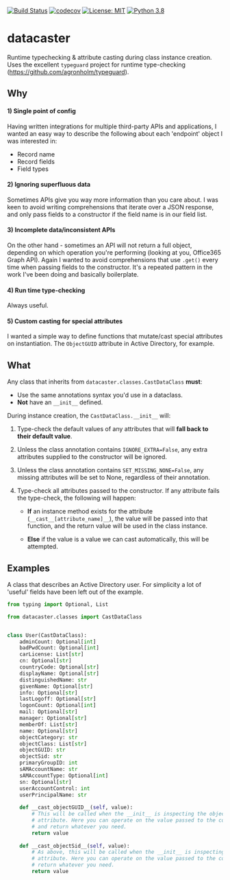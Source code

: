 [![Build Status](https://travis-ci.com/tomguyatt/datacaster.svg?branch=master)](https://travis-ci.com/tomguyatt/datacaster.svg?branch=master) [![codecov](https://codecov.io/gh/tomguyatt/datacaster/branch/master/graph/badge.svg)](https://codecov.io/gh/tomguyatt/datacaster) [![License: MIT](https://img.shields.io/badge/License-MIT-yellow.svg)](https://opensource.org/licenses/MIT) [![Python 3.8](https://img.shields.io/badge/python-3.8-blue.svg)](https://www.python.org/downloads/release/python-380/)


# datacaster

Runtime typechecking & attribute casting during class instance creation. Uses the excellent `typeguard` project for runtime type-checking (https://github.com/agronholm/typeguard).

## Why

#### 1) Single point of config

Having written integrations for multiple third-party APIs and applications, I wanted an easy way to describe the following about each 'endpoint' object I was interested in:

- Record name
- Record fields
- Field types

#### 2) Ignoring superfluous data

Sometimes APIs give you way more information than you care about. I was keen to avoid writing comprehensions that iterate over a JSON response, and only pass fields to a constructor if the field name is in our field list.

#### 3) Incomplete data/inconsistent APIs

On the other hand - sometimes an API will not return a full object, depending on which operation you're performing (looking at you, Office365 Graph API). Again I wanted to avoid comprehensions that use `.get()` every time when passing fields to the constructor. It's a repeated pattern in the work I've been doing and basically boilerplate.

#### 4) Run time type-checking

Always useful.

#### 5) Custom casting for special attributes

I wanted a simple way to define functions that mutate/cast special attributes on instantiation. The `ObjectGUID` attribute in Active Directory, for example.

## What

Any class that inherits from `datacaster.classes.CastDataClass` **must**:

- Use the same annotations syntax you'd use in a dataclass.
- **Not** have an `__init__` defined.

During instance creation, the `CastDataClass.__init__` will:

1) Type-check the default values of any attributes that will **fall back to their default value**.
2) Unless the class annotation contains `IGNORE_EXTRA=False`, any extra attributes supplied to the constructor will be ignored.
3) Unless the class annotation contains `SET_MISSING_NONE=False`, any missing attributes will be set to None, regardless of their annotation.
4) Type-check all attributes passed to the constructor. If any attribute fails the type-check, the following will happen:

    - **If** an instance method exists for the attribute (`__cast__[attribute_name]__`), the value will be passed into that function, and the return value will be used in the class instance.
    
    - **Else** if the value is a value we can cast automatically, this will be attempted.

## Examples

A class that describes an Active Directory user. For simplicity a lot of 'useful' fields have been left out of the example.

```python
from typing import Optional, List

from datacaster.classes import CastDataClass


class User(CastDataClass):
    adminCount: Optional[int]
    badPwdCount: Optional[int]
    carLicense: List[str]
    cn: Optional[str]
    countryCode: Optional[str]
    displayName: Optional[str]
    distinguishedName: str
    givenName: Optional[str]
    info: Optional[str]
    lastLogoff: Optional[str]
    logonCount: Optional[int]
    mail: Optional[str]
    manager: Optional[str]
    memberOf: List[str]
    name: Optional[str]
    objectCategory: str
    objectClass: List[str]
    objectGUID: str
    objectSid: str
    primaryGroupID: int
    sAMAccountName: str
    sAMAccountType: Optional[int]
    sn: Optional[str]
    userAccountControl: int
    userPrincipalName: str
    
    def __cast_objectGUID__(self, value):
        # This will be called when the __init__ is inspecting the objectGUID
        # attribute. Here you can operate on the value passed to the constructor
        # and return whatever you need.
        return value
    
    def __cast_objectSid__(self, value):
        # As above, this will be called when the __init__ is inspecting the objectSid
        # attribute. Here you can operate on the value passed to the constructor and
        # return whatever you need.
        return value

```
